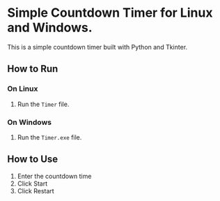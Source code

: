 # Simple Countdown Timer for Linux and Windows.

This is a simple countdown timer built with Python and Tkinter.

## How to Run

### On Linux
1. Run the `Timer` file.

### On Windows
1. Run the `Timer.exe` file.

## How to Use
1. Enter the countdown time
2. Click Start
3. Click Restart
